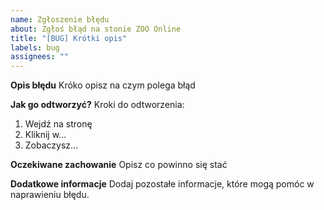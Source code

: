 ```yaml
---
name: Zgłoszenie błędu
about: Zgłoś błąd na stonie ZOO Online
title: "[BUG] Krótki opis"
labels: bug
assignees: ""
---
```


**Opis błędu**
Króko opisz na czym polega błąd

**Jak go odtworzyć?**
Kroki do odtworzenia:
1. Wejdź na stronę
2. Kliknij w...
3. Zobaczysz...

**Oczekiwane zachowanie**
Opisz co powinno się stać

**Dodatkowe informacje**
Dodaj pozostałe informacje, które mogą pomóc w naprawieniu błędu.
